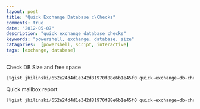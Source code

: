 ```yaml
---
layout: post
title: "Quick Exchange Database c\Checks"
comments: true
date: "2012-05-07"
description: "quick exchange database checks"
keywords: "powershell, exchange, database, size"
catagories:  [powershell, script, interactive]
tags: [exchange, database]
---
```


Check DB Size and free space
```powershell
{%gist jbilinski/652e24d4d1e342d81970f88e6b1e45f0 quick-exchange-db-checks-1.ps1 %}
```

Quick mailbox report
```powershell
{%gist jbilinski/652e24d4d1e342d81970f88e6b1e45f0 quick-exchange-db-checks-2.ps1 %}
```
